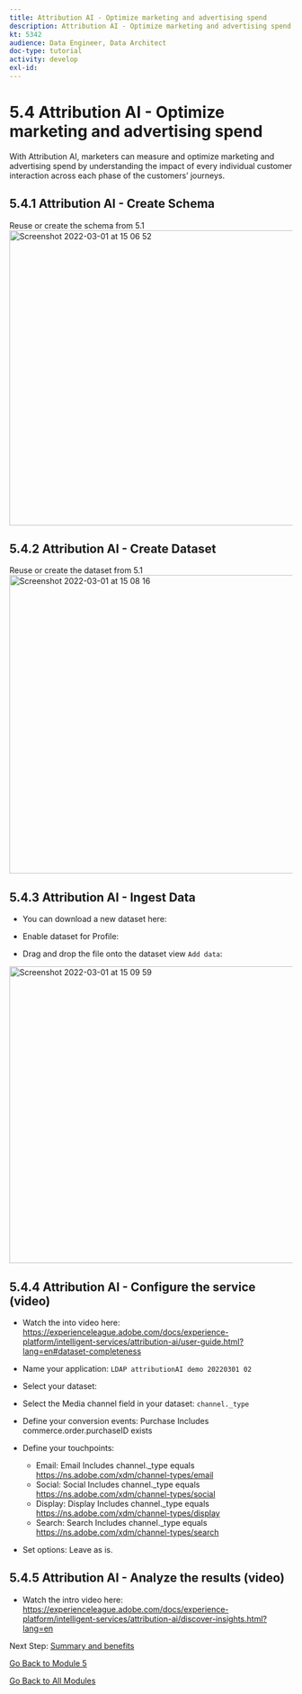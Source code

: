 ```yaml
---
title: Attribution AI - Optimize marketing and advertising spend
description: Attribution AI - Optimize marketing and advertising spend
kt: 5342
audience: Data Engineer, Data Architect
doc-type: tutorial
activity: develop
exl-id: 
---
```

# 5.4 Attribution AI - Optimize marketing and advertising spend

With Attribution AI, marketers can measure and optimize marketing and advertising spend by understanding the impact of every individual customer interaction across each phase of the customers’ journeys.

## 5.4.1 Attribution AI - Create Schema

Reuse or create the schema from 5.1
<img width="525" alt="Screenshot 2022-03-01 at 15 06 52" src="https://user-images.githubusercontent.com/61875393/156184758-acb05184-22fc-454d-bd65-a15261936e84.png">

## 5.4.2 Attribution AI - Create Dataset

Reuse or create the dataset from 5.1
<img width="531" alt="Screenshot 2022-03-01 at 15 08 16" src="https://user-images.githubusercontent.com/61875393/156184784-a6023441-a697-45a3-bf4f-3d8eee7d0a08.png">

## 5.4.3 Attribution AI - Ingest Data

* You can download a new dataset here: 

* Enable dataset for Profile:

* Drag and drop the file onto the dataset view `Add data`:
<img width="528" alt="Screenshot 2022-03-01 at 15 09 59" src="https://user-images.githubusercontent.com/61875393/156184803-7f2449a8-dcda-40db-bcec-b1c78be2a361.png">

## 5.4.4 Attribution AI - Configure the service (video)

* Watch the into video here: https://experienceleague.adobe.com/docs/experience-platform/intelligent-services/attribution-ai/user-guide.html?lang=en#dataset-completeness 

* Name your application: `LDAP attributionAI demo 20220301 02`

* Select your dataset:

* Select the Media channel field in your dataset: `channel._type`

* Define your conversion events: Purchase Includes commerce.order.purchaseID exists

* Define your touchpoints:
  - Email: Email Includes channel._type equals https://ns.adobe.com/xdm/channel-types/email
  - Social: Social Includes channel._type equals https://ns.adobe.com/xdm/channel-types/social
  - Display: Display Includes channel._type equals https://ns.adobe.com/xdm/channel-types/display
  - Search: Search Includes channel._type equals https://ns.adobe.com/xdm/channel-types/search

* Set options: Leave as is.

## 5.4.5 Attribution AI - Analyze the results (video)

* Watch the intro video here: https://experienceleague.adobe.com/docs/experience-platform/intelligent-services/attribution-ai/discover-insights.html?lang=en


Next Step: [Summary and benefits](./summary.md)

[Go Back to Module 5](./intelligent-services.md)

[Go Back to All Modules](./../../overview.md)
